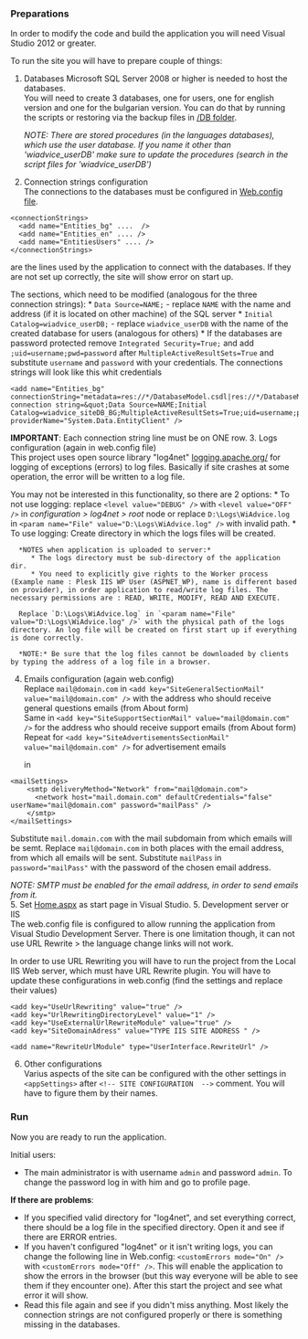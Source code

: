 ### Preparations

In order to modify the code and build the application you will need Visual Studio 2012 or greater.

To run the site you will have to prepare couple of things:  

1. Databases 
  Microsoft SQL Server 2008 or higher is needed to host the databases.  
  You will need to create 3 databases, one for users, one for english version and one for the bulgarian version. You can do that by running the scripts or restoring via the backup files in [/DB folder](https://github.com/raste/WiAdvice/tree/master/DB). 

   *NOTE: There are stored procedures (in the languages databases), which use the user database. If you name it other than 'wiadvice_userDB' make sure to update the procedures (search in the script files for 'wiadvice_userDB')*

2. Connection strings configuration  
  The connections to the databases must be configured in [Web.config file](https://github.com/raste/WiAdvice/blob/master/Source/User%20Interface/Web.config).  

  ```
  <connectionStrings>
    <add name="Entities_bg" ....  />
    <add name="Entities_en" .... />
    <add name="EntitiesUsers" .... />
  </connectionStrings>
  ``` 
  are the lines used by the application to connect with the databases. If they are not set up correctly, the site will show error on start up.

  The sections, which need to be modified (analogous for the three connection strings):
    * `Data Source=NAME;` - replace `NAME` with the name and address (if it is located on other machine) of the SQL server 
    * `Initial Catalog=wiadvice_userDB;` - replace `wiadvice_userDB` with the name of the created database for users (analogous for others)
    *  If the databases are password protected remove `Integrated Security=True;` and add `;uid=username;pwd=password` after `MultipleActiveResultSets=True` and substitute `username` and `password` with your credentials.
      The connections strings will look like this whit credentials  
  ```
<add name="Entities_bg" connectionString="metadata=res://*/DatabaseModel.csdl|res://*/DatabaseModel.ssdl|res://*/DatabaseModel.msl;provider=System.Data.SqlClient;provider connection string=&quot;Data Source=NAME;Initial Catalog=wiadvice_siteDB_BG;MultipleActiveResultSets=True;uid=username;pwd=password&quot;" providerName="System.Data.EntityClient" />
 ```  
   
   **IMPORTANT**: Each connection string line must be on ONE row.
3. Logs configuration (again in web.config file)  
  This project uses open source library "log4net" [logging.apache.org/](http://logging.apache.org/) for logging of exceptions (errors) to log files. Basically if site crashes at some operation, the error will be written to a log file.
  
  You may not be interested in this functionality, so there are 2 options:
    * To not use logging: 
      replace `<level value="DEBUG" />` with `<level value="OFF" />` in *configuration > log4net > root* node or replace `D:\Logs\WiAdvice.log` in `<param name="File" value="D:\Logs\WiAdvice.log" />` with invalid path.
    * To use logging:
      Create directory in which the logs files will be created.  
      
      *NOTES when application is uploaded to server:*  
         * The logs directory must be sub-directory of the application dir.  
         * You need to explicitly give rights to the Worker process (Example name : Plesk IIS WP User (ASPNET_WP), name is different based on provider), in order application to read/write log files. The necessary permissions are : READ, WRITE, MODIFY, READ AND EXECUTE. 
      
      Replace `D:\Logs\WiAdvice.log` in `<param name="File" value="D:\Logs\WiAdvice.log" />` with the physical path of the logs directory. An log file will be created on first start up if everything is done correctly.
      
      *NOTE:* Be sure that the log files cannot be downloaded by clients by typing the address of a log file in a browser.
4. Emails configuration (again web.config)  
   Replace `mail@domain.com` in `<add key="SiteGeneralSectionMail" value="mail@domain.com" />` with the address who should receive general questions emails (from About form)  
   Same in `<add key="SiteSupportSectionMail" value="mail@domain.com" />` for the address who should receive support emails (from About form)  
   Repeat for `<add key="SiteAdvertisementsSectionMail" value="mail@domain.com" />` for advertisement emails  
   
   in
  ```
  <mailSettings>
      <smtp deliveryMethod="Network" from="mail@domain.com">
        <network host="mail.domain.com" defaultCredentials="false" userName="mail@domain.com" password="mailPass" />
      </smtp>
  </mailSettings>
  ```  
  Substitute `mail.domain.com` with the mail subdomain from which emails will be semt. Replace `mail@domain.com` in both places with the email address, from which all emails will be sent. Substitute `mailPass` in `password="mailPass"` with the password of the chosen email address.  
  
  *NOTE: SMTP must be enabled for the email address, in order to send emails from it.*  
5. Set [Home.aspx](https://github.com/raste/WiAdvice/blob/master/Source/User%20Interface/Home.aspx) as start page in Visual Studio. 
5. Development server or IIS  
   The web.config file is configured to allow running the application from Visual Studio Development Server. There is one limitation though, it can not use URL Rewrite > the language change links will not work.  
   
   In order to use URL Rewriting you will have to run the project from the Local IIS Web server, which must have URL Rewrite plugin. You will have to update these configurations in web.config (find the settings and replace their values)  

   ```
<add key="UseUrlRewriting" value="true" />
<add key="UrlRewritingDirectoryLevel" value="1" />
<add key="UseExternalUrlRewriteModule" value="true" />
<add key="SiteDomainAdress" value="TYPE IIS SITE ADDRESS " /> 

<add name="RewriteUrlModule" type="UserInterface.RewriteUrl" />
   ```  
   
6. Other configurations  
   Varius aspects of the site can be configured with the other settings in `<appSettings>` after `<!-- SITE CONFIGURATION  -->` comment. You will have to figure them by their names.

### Run

Now you are ready to run the application.  

Initial users:  
  * The main administrator is with username `admin` and password `admin`. To change the password log in with him and go to profile page.

**If there are problems**:  
  * If you specified valid directory for "log4net", and set everything correct, there should be a log file in the specified directory. Open it and see if there are ERROR entries.  
  * If you haven't configured "log4net" or it isn't writing logs, you can change the following line in Web.config: `<customErrors mode="On" />` with `<customErrors mode="Off" />`. This will enable the application to show the errors in the browser (but this way everyone will be able to see them if they encounter one). After this start the project and see what error it will show.  
  * Read this file again and see if you didn't miss anything. Most likely the connection strings are not configured properly or there is something missing in the databases.
